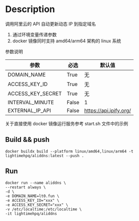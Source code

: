 # Description

调用阿里云的 API 自动更新动态 IP 到指定域名

1. 通过环境变量传递参数
2. docker 镜像同时支持 amd64/arm64 架构的 linux 系统


参数说明

| 参数 | 必选 | 默认值 |
| - | - | - |
| DOMAIN_NAME | True | 无 |
| ACCESS_KEY_ID | True | 无 |
| ACCESS_KEY_SECRET | True | 无 |
| INTERVAL_MINUTE | False | 1 |
| EXTERNAL_IP_API | False | https://api.ipify.org/ |

关于直接使用 docker 镜像运行服务参考 start.sh 文件中的示例


## Build && push
```
docker buildx build --platform linux/amd64,linux/arm64 -t lightimehpq/aliddns:latest --push .
```

## Run
```
docker run --name aliddns \
--restart always \
-d \
-e DOMAIN_NAME=lt0.fun \
-e ACCESS_KEY_ID="xxx" \
-e ACCESS_KEY_SECRET="xxx" \
-v /etc/localtime:/etc/localtime \
-it lightimehpq/aliddns
```